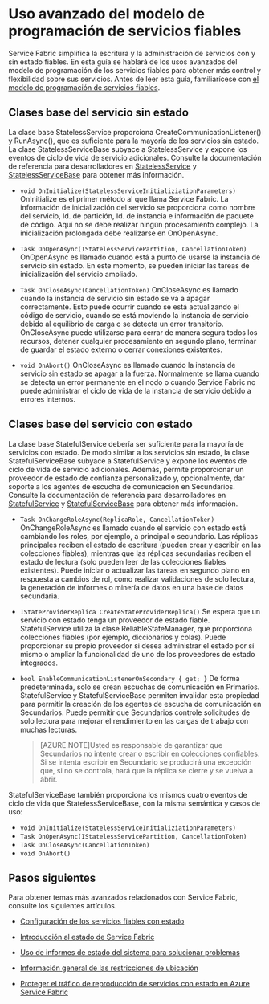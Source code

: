<properties
   pageTitle="Uso avanzado del modelo de programación de servicios fiables de Service Fabric"
   description="Obtenga información sobre el uso avanzado del modelo de programación del servicio fiable de Service Fabric para obtener una mayor flexibilidad en los servicios."
   services="Service-Fabric"
   documentationCenter=".net"
   authors="jessebenson"
   manager="timlt"
   editor="masnider"/>

<tags
   ms.service="Service-Fabric"
   ms.devlang="dotnet"
   ms.topic="article"
   ms.tgt_pltfrm="NA"
   ms.workload="NA"
   ms.date="06/09/2015"
   ms.author="jesseb"/>

# Uso avanzado del modelo de programación de servicios fiables
Service Fabric simplifica la escritura y la administración de servicios con y sin estado fiables. En esta guía se hablará de los usos avanzados del modelo de programación de los servicios fiables para obtener más control y flexibilidad sobre sus servicios. Antes de leer esta guía, familiarícese con [el modelo de programación de servicios fiables](service-fabric-reliable-services-introduction.md).

## Clases base del servicio sin estado
La clase base StatelessService proporciona CreateCommunicationListener() y RunAsync(), que es suficiente para la mayoría de los servicios sin estado. La clase StatelessServiceBase subyace a StatelessService y expone los eventos de ciclo de vida de servicio adicionales. Consulte la documentación de referencia para desarrolladores en [StatelessService](https://msdn.microsoft.com/library/azure/microsoft.servicefabric.services.statelessservice.aspx) y [StatelessServiceBase](https://msdn.microsoft.com/library/azure/microsoft.servicefabric.services.statelessservicebase.aspx) para obtener más información.

- `void OnInitialize(StatelessServiceInitializiationParameters)` OnInitialize es el primer método al que llama Service Fabric. La información de inicialización del servicio se proporciona como nombre del servicio, Id. de partición, Id. de instancia e información de paquete de código. Aquí no se debe realizar ningún procesamiento complejo. La inicialización prolongada debe realizarse en OnOpenAsync.

- `Task OnOpenAsync(IStatelessServicePartition, CancellationToken)` OnOpenAsync es llamado cuando está a punto de usarse la instancia de servicio sin estado. En este momento, se pueden iniciar las tareas de inicialización del servicio ampliado.

- `Task OnCloseAsync(CancellationToken)` OnCloseAsync es llamado cuando la instancia de servicio sin estado se va a apagar correctamente. Esto puede ocurrir cuando se está actualizando el código de servicio, cuando se está moviendo la instancia de servicio debido al equilibrio de carga o se detecta un error transitorio. OnCloseAsync puede utilizarse para cerrar de manera segura todos los recursos, detener cualquier procesamiento en segundo plano, terminar de guardar el estado externo o cerrar conexiones existentes.

- `void OnAbort()` OnCloseAsync es llamado cuando la instancia de servicio sin estado se apagar a la fuerza. Normalmente se llama cuando se detecta un error permanente en el nodo o cuando Service Fabric no puede administrar el ciclo de vida de la instancia de servicio debido a errores internos.

## Clases base del servicio con estado
La clase base StatefulService debería ser suficiente para la mayoría de servicios con estado. De modo similar a los servicios sin estado, la clase StatefulServiceBase subyace a StatefulService y expone los eventos de ciclo de vida de servicio adicionales. Además, permite proporcionar un proveedor de estado de confianza personalizado y, opcionalmente, dar soporte a los agentes de escucha de comunicación en Secundarios. Consulte la documentación de referencia para desarrolladores en [StatefulService](https://msdn.microsoft.com/library/azure/microsoft.servicefabric.services.statefulservice.aspx) y [StatefulServiceBase](https://msdn.microsoft.com/library/azure/microsoft.servicefabric.services.statefulservicebase.aspx) para obtener más información.

- `Task OnChangeRoleAsync(ReplicaRole, CancellationToken)` OnChangeRoleAsync es llamado cuando el servicio con estado está cambiando los roles, por ejemplo, a principal o secundario. Las réplicas principales reciben el estado de escritura (pueden crear y escribir en las colecciones fiables), mientras que las réplicas secundarias reciben el estado de lectura (solo pueden leer de las colecciones fiables existentes). Puede iniciar o actualizar las tareas en segundo plano en respuesta a cambios de rol, como realizar validaciones de solo lectura, la generación de informes o minería de datos en una base de datos secundaria.

- `IStateProviderReplica CreateStateProviderReplica()` Se espera que un servicio con estado tenga un proveedor de estado fiable. StatefulService utiliza la clase ReliableStateManager, que proporciona colecciones fiables (por ejemplo, diccionarios y colas). Puede proporcionar su propio proveedor si desea administrar el estado por sí mismo o ampliar la funcionalidad de uno de los proveedores de estado integrados.

- `bool EnableCommunicationListenerOnSecondary { get; }` De forma predeterminada, solo se crean escuchas de comunicación en Primarios. StatefulService y StatefulServiceBase permiten invalidar esta propiedad para permitir la creación de los agentes de escucha de comunicación en Secundarios. Puede permitir que Secundarios controle solicitudes de solo lectura para mejorar el rendimiento en las cargas de trabajo con muchas lecturas.

    > [AZURE.NOTE]Usted es responsable de garantizar que Secundarios no intente crear o escribir en colecciones confiables. Si se intenta escribir en Secundario se producirá una excepción que, si no se controla, hará que la réplica se cierre y se vuelva a abrir.

StatefulServiceBase también proporciona los mismos cuatro eventos de ciclo de vida que StatelessServiceBase, con la misma semántica y casos de uso:

- `void OnInitialize(StatelessServiceInitializiationParameters)`
- `Task OnOpenAsync(IStatelessServicePartition, CancellationToken)`
- `Task OnCloseAsync(CancellationToken)`
- `void OnAbort()`

## Pasos siguientes
Para obtener temas más avanzados relacionados con Service Fabric, consulte los siguientes artículos.

- [Configuración de los servicios fiables con estado](service-fabric-reliable-services-configuration.md)

- [Introducción al estado de Service Fabric](../service-fabric/service-fabric-health-introduction.md)

- [Uso de informes de estado del sistema para solucionar problemas](../service-fabric/service-fabric-understand-and-troubleshoot-with-system-health-reports.md)

- [Información general de las restricciones de ubicación](../service-fabric/service-fabric-placement-constraint.md)

- [Proteger el tráfico de reproducción de servicios con estado en Azure Service Fabric](../service-fabric/service-fabric-replication-security.md)
 

<!---HONumber=August15_HO6-->
